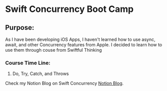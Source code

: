 # Swift Concurrency Boot Camp 
## Purpose: 
As I have been developing iOS Apps, I haven't learned how to use async, await, and other Concurrency features from Apple. I decided to learn how to use them through couse from Swiftful Thinking

### Course Time Line: 
1. Do, Try, Catch, and Throws

Check my Notion Blog on Swift Concurrency [Notion Blog]([https://pages.github.com/](https://ollie-dev.notion.site/Swift-Concurrency-b9cd55a9f3bb49a3a9c59923c90c233f?pvs=4)).
